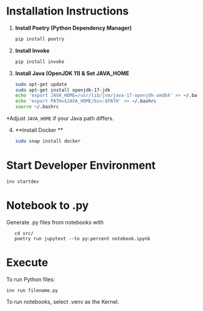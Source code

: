 # Installation Instructions

1. **Install Poetry (Python Dependency Manager)**  
   ```bash
   pip install poetry
   ```

2. **Install Invoke**  
   ```bash
   pip install invoke
   ```

3. **Install Java (OpenJDK 11) & Set JAVA_HOME**  
   ```bash
   sudo apt-get update
   sudo apt-get install openjdk-17-jdk
   echo 'export JAVA_HOME=/usr/lib/jvm/java-17-openjdk-amd64' >> ~/.bashrc
   echo 'export PATH=$JAVA_HOME/bin:$PATH' >> ~/.bashrc
   source ~/.bashrc
   ```
*Adjust `JAVA_HOME` if your Java path differs.

4. **Install Docker **
   ```bash
   sudo snap install docker
   ```

# Start Developer Environment

```inv startdev```

# Notebook to .py

Generate .py files from notebooks with

```
   cd src/
   poetry run jupytext --to py:percent notebook.ipynb
```

# Execute
To run Python files:

```inv run filename.py```

To run notebooks, select .venv as the Kernel.
